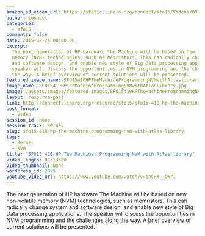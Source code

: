 ```yaml
---
amazon_s3_video_url: https://static.linaro.org/connect/sfo15/Videos/09-24-Thursday/SFO15-410%20HP%20The%20Machine%20%20Programming%20NVM%20with%20Atlas%20library.mp4
author: connect
categories:
  - sfo15
comments: false
date: 2015-09-24 00:00:00
excerpt:
  The next generation of HP hardware The Machine will be based on new non-volatile
  memory (NVM) technologies, such as memristors. This can radically change system
  and software design, and enable new style of Big Data processing applications. The
  speaker will discuss the opportunities in NVM programming and the challenges along
  the way. A brief overview of current solutions will be presented.
featured_image_name: SFO15410HPTheMachineProgrammingNVMwithAtlaslibrary.jpg
image_name: SFO15410HPTheMachineProgrammingNVMwithAtlaslibrary.jpg
image: /assets/images/featured-images/SFO15410HPTheMachineProgrammingNVMwithAtlaslibrary.jpg
layout: resource-post
link: http://connect.linaro.org/resource/sfo15/sfo15-410-hp-the-machine-programming-nvm-with-atlas-library/
post_format:
  - Video
session_id: None
session_track: Kernel
slug: sfo15-410-hp-the-machine-programming-nvm-with-atlas-library
tags:
  - Kernel
  - NVM
title: "SFO15 410 HP The Machine: Programming NVM with Atlas library"
video_length: 01:13:00
video_thumbnail: None
wordpress_id: 2875
youtube_video_url: https://www.youtube.com/watch?v=onCHX-_QWrI
---
```


The next generation of HP hardware The Machine will be based on new non-volatile memory (NVM) technologies, such as memristors. This can radically change system and software design, and enable new style of Big Data processing applications. The speaker will discuss the opportunities in NVM programming and the challenges along the way. A brief overview of current solutions will be presented.

